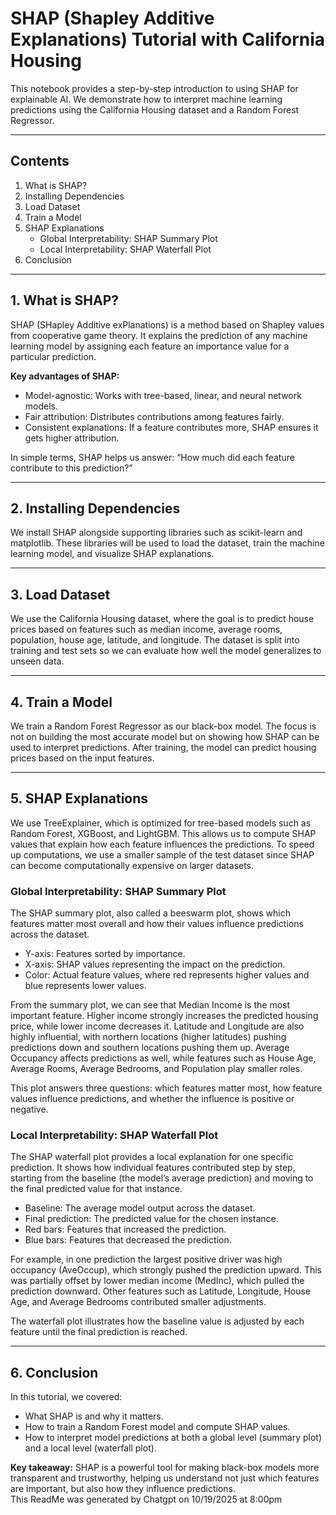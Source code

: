 # SHAP (Shapley Additive Explanations) Tutorial with California Housing

This notebook provides a step-by-step introduction to using SHAP for explainable AI. We demonstrate how to interpret machine learning predictions using the California Housing dataset and a Random Forest Regressor.

---

## Contents
1. What is SHAP?  
2. Installing Dependencies  
3. Load Dataset  
4. Train a Model  
5. SHAP Explanations  
   - Global Interpretability: SHAP Summary Plot  
   - Local Interpretability: SHAP Waterfall Plot  
6. Conclusion  

---

## 1. What is SHAP?

SHAP (SHapley Additive exPlanations) is a method based on Shapley values from cooperative game theory. It explains the prediction of any machine learning model by assigning each feature an importance value for a particular prediction.

**Key advantages of SHAP:**
- Model-agnostic: Works with tree-based, linear, and neural network models.  
- Fair attribution: Distributes contributions among features fairly.  
- Consistent explanations: If a feature contributes more, SHAP ensures it gets higher attribution.  

In simple terms, SHAP helps us answer: “How much did each feature contribute to this prediction?”

---

## 2. Installing Dependencies

We install SHAP alongside supporting libraries such as scikit-learn and matplotlib. These libraries will be used to load the dataset, train the machine learning model, and visualize SHAP explanations.

---

## 3. Load Dataset

We use the California Housing dataset, where the goal is to predict house prices based on features such as median income, average rooms, population, house age, latitude, and longitude. The dataset is split into training and test sets so we can evaluate how well the model generalizes to unseen data.

---

## 4. Train a Model

We train a Random Forest Regressor as our black-box model. The focus is not on building the most accurate model but on showing how SHAP can be used to interpret predictions. After training, the model can predict housing prices based on the input features.

---

## 5. SHAP Explanations

We use TreeExplainer, which is optimized for tree-based models such as Random Forest, XGBoost, and LightGBM. This allows us to compute SHAP values that explain how each feature influences the predictions. To speed up computations, we use a smaller sample of the test dataset since SHAP can become computationally expensive on larger datasets.

### Global Interpretability: SHAP Summary Plot

The SHAP summary plot, also called a beeswarm plot, shows which features matter most overall and how their values influence predictions across the dataset.

- Y-axis: Features sorted by importance.  
- X-axis: SHAP values representing the impact on the prediction.  
- Color: Actual feature values, where red represents higher values and blue represents lower values.  

From the summary plot, we can see that Median Income is the most important feature. Higher income strongly increases the predicted housing price, while lower income decreases it. Latitude and Longitude are also highly influential, with northern locations (higher latitudes) pushing predictions down and southern locations pushing them up. Average Occupancy affects predictions as well, while features such as House Age, Average Rooms, Average Bedrooms, and Population play smaller roles.  

This plot answers three questions: which features matter most, how feature values influence predictions, and whether the influence is positive or negative.

### Local Interpretability: SHAP Waterfall Plot

The SHAP waterfall plot provides a local explanation for one specific prediction. It shows how individual features contributed step by step, starting from the baseline (the model’s average prediction) and moving to the final predicted value for that instance.  

- Baseline: The average model output across the dataset.  
- Final prediction: The predicted value for the chosen instance.  
- Red bars: Features that increased the prediction.  
- Blue bars: Features that decreased the prediction.  

For example, in one prediction the largest positive driver was high occupancy (AveOccup), which strongly pushed the prediction upward. This was partially offset by lower median income (MedInc), which pulled the prediction downward. Other features such as Latitude, Longitude, House Age, and Average Bedrooms contributed smaller adjustments.  

The waterfall plot illustrates how the baseline value is adjusted by each feature until the final prediction is reached.

---

## 6. Conclusion

In this tutorial, we covered:  
- What SHAP is and why it matters.  
- How to train a Random Forest model and compute SHAP values.  
- How to interpret model predictions at both a global level (summary plot) and a local level (waterfall plot).  

**Key takeaway:** SHAP is a powerful tool for making black-box models more transparent and trustworthy, helping us understand not just which features are important, but also how they influence predictions.  
This ReadMe was generated by Chatgpt on 10/19/2025 at 8:00pm

